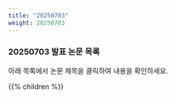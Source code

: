 ```yaml
---
title: "20250703"
weight: 20250703
---
```


### 20250703 발표 논문 목록

아래 목록에서 논문 제목을 클릭하여 내용을 확인하세요.

{{% children %}}
